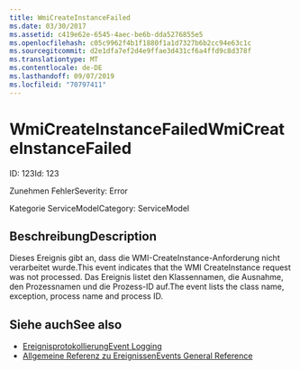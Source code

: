 ```yaml
---
title: WmiCreateInstanceFailed
ms.date: 03/30/2017
ms.assetid: c419e62e-6545-4aec-be6b-dda5276855e5
ms.openlocfilehash: c05c9962f4b1f1880f1a1d7327b6b2cc94e63c1c
ms.sourcegitcommit: d2e1dfa7ef2d4e9ffae3d431cf6a4ffd9c8d378f
ms.translationtype: MT
ms.contentlocale: de-DE
ms.lasthandoff: 09/07/2019
ms.locfileid: "70797411"
---
```

# <a name="wmicreateinstancefailed"></a><span data-ttu-id="d3ec1-102">WmiCreateInstanceFailed</span><span class="sxs-lookup"><span data-stu-id="d3ec1-102">WmiCreateInstanceFailed</span></span>
<span data-ttu-id="d3ec1-103">ID: 123</span><span class="sxs-lookup"><span data-stu-id="d3ec1-103">Id: 123</span></span>  
  
 <span data-ttu-id="d3ec1-104">Zunehmen Fehler</span><span class="sxs-lookup"><span data-stu-id="d3ec1-104">Severity: Error</span></span>  
  
 <span data-ttu-id="d3ec1-105">Kategorie ServiceModel</span><span class="sxs-lookup"><span data-stu-id="d3ec1-105">Category: ServiceModel</span></span>  
  
## <a name="description"></a><span data-ttu-id="d3ec1-106">Beschreibung</span><span class="sxs-lookup"><span data-stu-id="d3ec1-106">Description</span></span>  
 <span data-ttu-id="d3ec1-107">Dieses Ereignis gibt an, dass die WMI-CreateInstance-Anforderung nicht verarbeitet wurde.</span><span class="sxs-lookup"><span data-stu-id="d3ec1-107">This event indicates that the WMI CreateInstance request was not processed.</span></span> <span data-ttu-id="d3ec1-108">Das Ereignis listet den Klassennamen, die Ausnahme, den Prozessnamen und die Prozess-ID auf.</span><span class="sxs-lookup"><span data-stu-id="d3ec1-108">The event lists the class name, exception, process name and process ID.</span></span>  
  
## <a name="see-also"></a><span data-ttu-id="d3ec1-109">Siehe auch</span><span class="sxs-lookup"><span data-stu-id="d3ec1-109">See also</span></span>

- [<span data-ttu-id="d3ec1-110">Ereignisprotokollierung</span><span class="sxs-lookup"><span data-stu-id="d3ec1-110">Event Logging</span></span>](index.md)
- [<span data-ttu-id="d3ec1-111">Allgemeine Referenz zu Ereignissen</span><span class="sxs-lookup"><span data-stu-id="d3ec1-111">Events General Reference</span></span>](events-general-reference.md)
